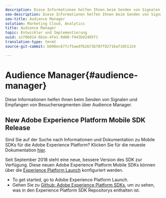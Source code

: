 ```yaml
---
description: Diese Informationen helfen Ihnen beim Senden von Signalen und Empfangen von Besuchersegmenten über Audience Manager.
seo-description: Diese Informationen helfen Ihnen beim Senden von Signalen und Empfangen von Besuchersegmenten über Audience Manager.
seo-title: Audience Manager
solution: Marketing Cloud, Analytics
title: Audience Manager
topic: Entwickler und Implementierung
uuid: a1f86814-6b1e-4fe1-9400-f443b92405f1
translation-type: tm+mt
source-git-commit: b690ec677cf5aedfb2673b707f82716af1851124

---
```



# Audience Manager{#audience-manager}

Diese Informationen helfen Ihnen beim Senden von Signalen und Empfangen von Besuchersegmenten über Audience Manager.

## New Adobe Experience Platform Mobile SDK Release

Sind Sie auf der Suche nach Informationen und Dokumentation zu Mobile SDKs für die Adobe Experience Platform? Klicken Sie für die neueste Dokumentation [hier](https://aep-sdks.gitbook.io/docs/).

Seit September 2018 steht eine neue, bessere Version des SDK zur Verfügung. Diese neuen Adobe Experience Platform Mobile SDKs können über die [Experience Platform Launch](https://www.adobe.com/experience-platform/launch.html) konfiguriert werden.

* To get started, go to Adobe Experience Platform Launch.
* Gehen Sie zu [Github: Adobe Experience Platform SDKs](https://github.com/Adobe-Marketing-Cloud/acp-sdks), um zu sehen, was in den Experience Platform SDK Repositorys enthalten ist.

